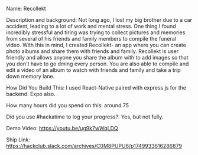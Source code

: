 
Name: Recollekt

Description and background: 
Not long ago, I lost my big brother due to a car accident, leading to a lot of work and mental stress. 
One thing I found incredibly stressful and tiring was trying to collect pictures and memories from several of his friends and 
family members to compile the funeral video. With this in mind, I created Recollekt- an app where you can create photo albums 
and share them with friends and family. Recollekt is user friendly and allows anyone you share the album with to add images 
so that you don't have to go dming every person. You are also able to compile and edit a video of an album to watch with friends
and family and take a trip down memory lane.

How Did You Build This: I used React-Native paired with express js for the backend. Expo also.

How many hours did you spend on this: around 75

Did you use #hackatime to log your progress?: Yes, but not fully.

Demo Video: https://youtu.be/ug9k7wWqLDQ

Ship Link: https://hackclub.slack.com/archives/C0M8PUPU6/p1749933616286879
